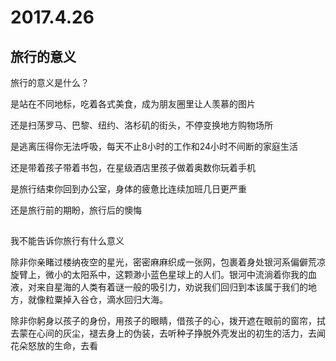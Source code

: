 # 2017.4.26
## 旅行的意义
旅行的意义是什么？

是站在不同地标，吃着各式美食，成为朋友圈里让人羡慕的图片

还是扫荡罗马、巴黎、纽约、洛杉矶的街头，不停变换地方购物场所

是逃离压得你无法呼吸，每天不止8小时的工作和24小时不间断的家庭生活

还是带着孩子带着书包，在星级酒店里孩子做着奥数你玩着手机

是旅行结束你回到办公室，身体的疲惫比连续加班几日更严重

还是旅行前的期盼，旅行后的懊悔
## 


我不能告诉你旅行有什么意义

除非你亲睹过楼纳夜空的星光，密密麻麻织成一张网，包裹着身处银河系偏僻荒凉旋臂上，微小的太阳系中，这颗渺小蓝色星球上的人们。银河中流淌着你我的血液，对来自星海的人类有着谜一般的吸引力，劝说我们回归到本该属于我们的地方，就像粒粟掉入谷仓，滴水回归大海。

除非你躬身以孩子的身份，用孩子的眼睛，借孩子的心，拨开遮在眼前的窗帘，拭去蒙在心间的灰尘，褪去身上的伪装，去听种子挣脱外壳发出的初生的活力，去闻花朵怒放的生命，去看

